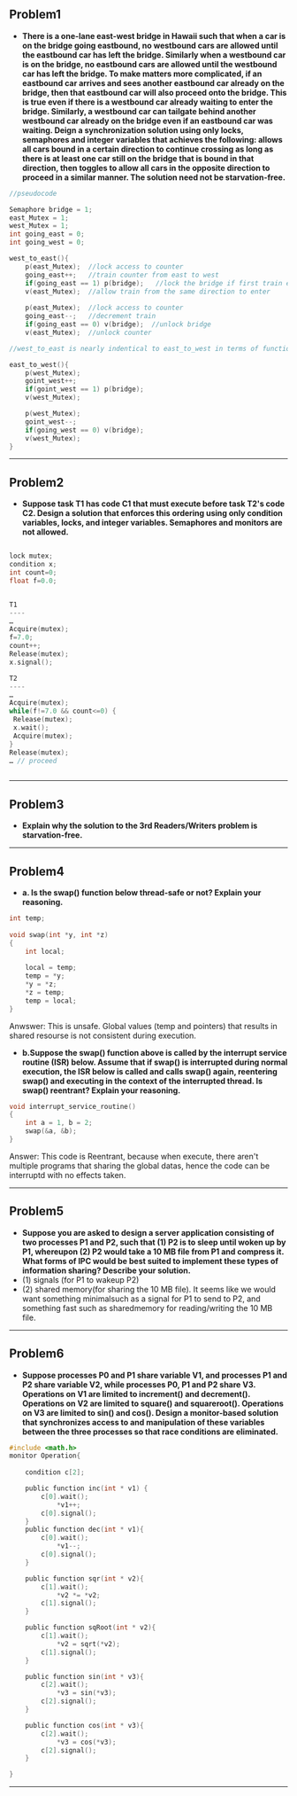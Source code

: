 Problem1
-----------------
* **There is a one-lane east-west bridge in Hawaii such that when a car is on the bridge going eastbound, no westbound cars are allowed until the eastbound car has left the bridge.  Similarly when a westbound car is on the bridge, no eastbound cars are allowed until the westbound car has left the bridge.  To make matters more complicated, if an eastbound car arrives and sees another eastbound car already on the bridge, then that eastbound car will also proceed onto the bridge.  This is true even if there is a westbound car already waiting to enter the bridge.  Similarly, a westbound car can tailgate behind another westbound car already on the bridge even if an eastbound car was waiting.   Deign a synchronization solution using only locks, semaphores and integer variables that achieves the following: allows all cars bound in a certain direction to continue crossing as long as there is at least one car still on the bridge that is bound in that direction, then toggles to allow all cars in the opposite direction to proceed in a similar manner.  The solution need not be starvation-free.**


```c
//pseudocode

Semaphore bridge = 1;
east_Mutex = 1;
west_Mutex = 1;
int going_east = 0;
int going_west = 0;

west_to_east(){
	p(east_Mutex);  //lock access to counter
	going_east++;   //train counter from east to west
	if(going_east == 1) p(bridge);   //lock the bridge if first train enter
	v(east_Mutex);	//allow train from the same direction to enter
	
	p(east_Mutex);	//lock access to counter
	going_east--;	//decrement train
	if(going_east == 0) v(bridge);	//unlock bridge
	v(east_Mutex);	//unlock counter

//west_to_east is nearly indentical to east_to_west in terms of functionalities.

east_to_west(){
	p(west_Mutex);
	goint_west++;
	if(goint_west == 1) p(bridge);
	v(west_Mutex);

	p(west_Mutex);
	goint_west--;
	if(going_west == 0) v(bridge);
	v(west_Mutex);
}


```



*****************************

Problem2
-------------
* **Suppose task T1 has code C1 that must execute before task T2's code C2.  Design a solution that enforces this ordering using only condition variables, locks, and integer variables.  Semaphores and monitors are not allowed.**

```c

lock mutex;
condition x;
int count=0;
float f=0.0;


T1
----
…
Acquire(mutex);
f=7.0;
count++;
Release(mutex);
x.signal();

T2
----
…
Acquire(mutex);
while(f!=7.0 && count<=0) {
 Release(mutex);
 x.wait();
 Acquire(mutex);
}
Release(mutex);
… // proceed



```




************************************


Problem3
------------
* **Explain why the solution to the 3rd Readers/Writers problem is starvation-free.**



****************************************


Problem4
---------
* **a. Is the swap() function below thread-safe or not?  Explain your reasoning.**

```c
int temp;
 
void swap(int *y, int *z)
{
    int local;
 
    local = temp;
    temp = *y;
    *y = *z;
    *z = temp;
    temp = local;
}
```

Anwswer: This is unsafe. Global values (temp and pointers) that results in shared resourse is not consistent during execution.



* **b.Suppose the swap() function above is called by the interrupt service routine (ISR) below.  Assume that if swap() is interrupted during normal execution, the ISR below is called and calls swap() again, reentering swap() and executing in the context of the interrupted thread.  Is swap() reentrant?  Explain your reasoning.**

```c
void interrupt_service_routine()
{
    int a = 1, b = 2;
    swap(&a, &b);
}
```

Answer: This code is Reentrant, because when execute, there aren't multiple programs that sharing the global datas, hence the code can be interruptd with no effects taken.


*****************************

Problem5
---------------
* **Suppose you are asked to design a server application consisting of two processes P1 and P2, such that (1) P2 is to sleep until woken up by P1, whereupon (2) P2 would take a 10 MB file from P1 and compress it. What forms of IPC would be best suited to implement these types of information sharing? Describe your solution.**
 * (1) signals (for P1 to wakeup P2)
 * (2) shared memory(for sharing the 10 MB file). It seems like we would want something minimalsuch as a signal for P1 to send to P2, and something fast such as sharedmemory for reading/writing the 10 MB file.
 


*****************************


Problem6
-----------
* **Suppose processes P0 and P1 share variable V1, and processes P1 and P2 share variable V2, while processes P0, P1 and P2 share V3.  Operations on V1 are limited to increment() and decrement().  Operations on V2 are limited to square() and squareroot().  Operations on V3 are limited to sin() and cos().  Design a monitor-based solution that synchronizes access to and manipulation of these variables between the three processes so that race conditions are eliminated.**


```c
#include <math.h>
monitor Operation{
	
	condition c[2];

	public function inc(int * v1) {
		c[0].wait();
			*v1++;
		c[0].signal();
	}
	public function dec(int * v1){
		c[0].wait();
			*v1--;
		c[0].signal();
	}

	public function sqr(int * v2){
		c[1].wait();
			*v2 *= *v2;
		c[1].signal();
	}

	public function sqRoot(int * v2){
		c[1].wait();
			*v2 = sqrt(*v2);
		c[1].signal();
	}

	public function sin(int * v3){
		c[2].wait();
			*v3 = sin(*v3);
		c[2].signal();
	}

	public function cos(int * v3){
		c[2].wait();
			*v3 = cos(*v3);
		c[2].signal();
	}

}
```

*****************************

